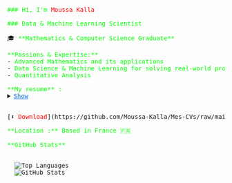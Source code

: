 <div align="left">

<pre>
<font color="#00FF00">### Hi, I'm <font color="#FF0000">Moussa Kalla</font></font>

<font color="#00FF00">### Data & Machine Learning Scientist</font>

🎓 <font color="#00FF00">**Mathematics & Computer Science Graduate**</font>

<font color="#00FF00">**Passions & Expertise:**</font>  
- <font color="#00FF00">Advanced Mathematics and its applications</font>  
- <font color="#00FF00">Data Science & Machine Learning for solving real-world problems</font>  
- <font color="#00FF00">Quantitative Analysis</font>

<font color="#00FF00">**My resume** :</font>  
<details>
  <summary><font color="#0969DA"><u>Show</u></font></summary>

  ![Mon CV](https://github.com/Moussa-Kalla/Mes-CVs/blob/main/assets/Mon_CV.png?raw=true)

</details>

[⬇️ <font color="#FF0000">Download</font>](https://github.com/Moussa-Kalla/Mes-CVs/raw/main/Mon_CV.pdf)

<font color="#00FF00">**Location :**</font> <font color="#00FF00">Based in France 🇫🇷</font>

<font color="#00FF00">**GitHub Stats**</font>

<div>
  <img height="200em" src="https://github-readme-stats.vercel.app/api/top-langs/?username=Moussa-Kalla&layout=compact&langs_count=7&border_color=00FF00&bg_color=000000&title_color=00FF00&text_color=00FF00&icon_color=FF0000" alt="Top Languages"/>
  <img height="200em" src="https://github-readme-stats.vercel.app/api?username=Moussa-Kalla&show_icons=true&border_color=00FF00&bg_color=000000&title_color=00FF00&icon_color=FF0000&text_color=00FF00&include_all_commits=true&count_private=true" alt="GitHub Stats"/>
</div>
</pre>

</div>
